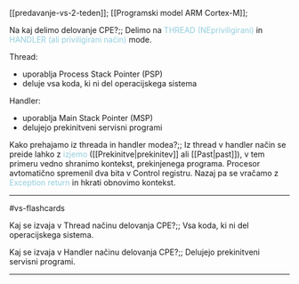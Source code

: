[[predavanje-vs-2-teden]];
[[Programski model ARM Cortex-M]];

Na kaj delimo delovanje CPE?;; Delimo na <font color="#92cddc">THREAD (NEpriviligirani)</font> in <font color="#92cddc">HANDLER (ali priviligirani način)</font> mode.
<!--SR:!2024-11-03,15,290-->

Thread:
- uporablja Process Stack Pointer (PSP)
- deluje vsa koda, ki ni del operacijskega sistema

Handler:
- uporablja Main Stack Pointer (MSP)
- delujejo prekinitveni servisni programi

Kako prehajamo iz threada in handler modea?;; Iz thread v handler način se preide lahko z <font color="#92cddc">izjemo</font> ([[Prekinitve|prekinitev]] ali [[Past|past]]), v tem primeru vedno shranimo kontekst, prekinjenega programa. Procesor avtomatično spremenil dva bita v Control registru. Nazaj pa se vračamo z <font color="#92cddc">Exception return</font> in hkrati obnovimo kontekst.
<!--SR:!2024-10-30,11,270-->


---

#vs-flashcards

Kaj se izvaja v Thread načinu delovanja CPE?;; Vsa koda, ki ni del operacijskega sistema.
<!--SR:!2024-11-03,15,290-->
Kaj se izvaja v Handler načinu delovanja CPE?;; Delujejo prekinitveni servisni programi.
<!--SR:!2024-10-30,11,270-->

---


